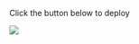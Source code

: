 Click the button below to deploy

<a href="https://portal.azure.com/#create/Microsoft.Template/uri/https%3A%2F%2Fraw.githubusercontent.com%2Ftonituovinen%2Fazure-web-app%2Fmaster%2Fazuredeploy.json" target="_blank">
    <img src="http://azuredeploy.net/deploybutton.png"/>
</a>
